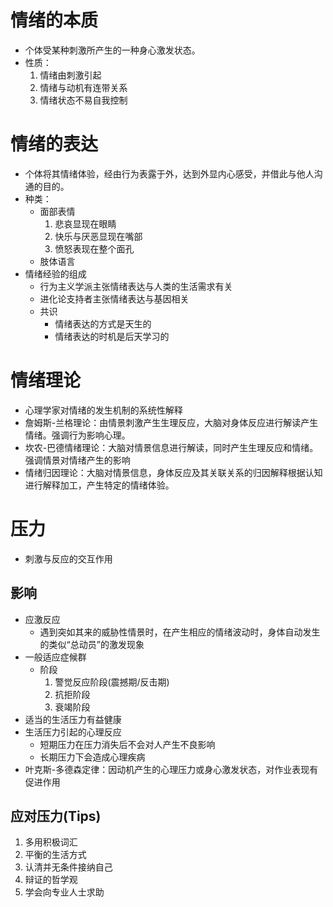 # 情绪的本质
- 个体受某种刺激所产生的一种身心激发状态。
- 性质：
	1. 情绪由刺激引起
	2. 情绪与动机有连带关系
	3. 情绪状态不易自我控制
# 情绪的表达
- 个体将其情绪体验，经由行为表露于外，达到外显内心感受，并借此与他人沟通的目的。
- 种类：
	- 面部表情
		1. 悲哀显现在眼睛
		2. 快乐与厌恶显现在嘴部
		3. 愤怒表现在整个面孔
	- 肢体语言
- 情绪经验的组成
	- 行为主义学派主张情绪表达与人类的生活需求有关
	- 进化论支持者主张情绪表达与基因相关
	- 共识
		- 情绪表达的方式是天生的
		- 情绪表达的时机是后天学习的
# 情绪理论
- 心理学家对情绪的发生机制的系统性解释
- 詹姆斯-兰格理论：由情景刺激产生生理反应，大脑对身体反应进行解读产生情绪。强调行为影响心理。
- 坎农-巴德情绪理论：大脑对情景信息进行解读，同时产生生理反应和情绪。强调情景对情绪产生的影响
- 情绪归因理论：大脑对情景信息，身体反应及其关联关系的归因解释根据认知进行解释加工，产生特定的情绪体验。
# 压力
- 刺激与反应的交互作用
## 影响
- 应激反应
	- 遇到突如其来的威胁性情景时，在产生相应的情绪波动时，身体自动发生的类似“总动员”的激发现象
- 一般适应症候群
	- 阶段
		1. 警觉反应阶段(震撼期/反击期)
		2. 抗拒阶段
		3. 衰竭阶段
- 适当的生活压力有益健康
- 生活压力引起的心理反应
	- 短期压力在压力消失后不会对人产生不良影响
	- 长期压力下会造成心理疾病
- 叶克斯-多德森定律：因动机产生的心理压力或身心激发状态，对作业表现有促进作用
## 应对压力(Tips)
1. 多用积极词汇
2. 平衡的生活方式
3. 认清并无条件接纳自己
4. 辩证的哲学观
5. 学会向专业人士求助
